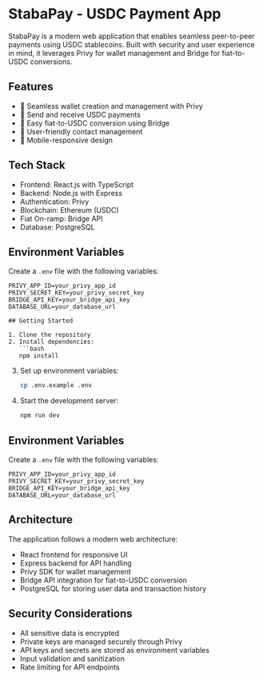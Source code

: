 # StabaPay - USDC Payment App

StabaPay is a modern web application that enables seamless peer-to-peer payments using USDC stablecoins. Built with security and user experience in mind, it leverages Privy for wallet management and Bridge for fiat-to-USDC conversions.

## Features

- 🔐 Seamless wallet creation and management with Privy
- 💸 Send and receive USDC payments
- 💱 Easy fiat-to-USDC conversion using Bridge
- 👥 User-friendly contact management
- 📱 Mobile-responsive design

## Tech Stack

- Frontend: React.js with TypeScript
- Backend: Node.js with Express
- Authentication: Privy
- Blockchain: Ethereum (USDC)
- Fiat On-ramp: Bridge API
- Database: PostgreSQL

## Environment Variables

Create a `.env` file with the following variables:

```
PRIVY_APP_ID=your_privy_app_id
PRIVY_SECRET_KEY=your_privy_secret_key
BRIDGE_API_KEY=your_bridge_api_key
DATABASE_URL=your_database_url

## Getting Started

1. Clone the repository
2. Install dependencies:
   ```bash
   npm install
   ```
3. Set up environment variables:
   ```bash
   cp .env.example .env
   ```
4. Start the development server:
   ```bash
   npm run dev
   ```

## Environment Variables

Create a `.env` file with the following variables:

```
PRIVY_APP_ID=your_privy_app_id
PRIVY_SECRET_KEY=your_privy_secret_key
BRIDGE_API_KEY=your_bridge_api_key
DATABASE_URL=your_database_url
```

## Architecture

The application follows a modern web architecture:
- React frontend for responsive UI
- Express backend for API handling
- Privy SDK for wallet management
- Bridge API integration for fiat-to-USDC conversion
- PostgreSQL for storing user data and transaction history

## Security Considerations

- All sensitive data is encrypted
- Private keys are managed securely through Privy
- API keys and secrets are stored as environment variables
- Input validation and sanitization
- Rate limiting for API endpoints
